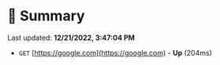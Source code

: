 # 📖 Summary
Last updated: **12/21/2022, 3:47:04 PM**

- `GET` [https://google.com](https://google.com) - **Up** (204ms)
